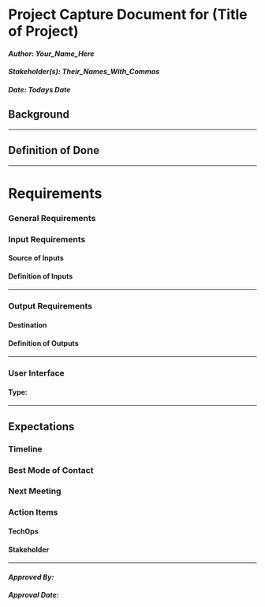# Project Capture Document for (Title of Project)
#### *Author: Your_Name_Here*
#### *Stakeholder(s): Their_Names_With_Commas*
#### *Date: Todays Date*


## Background

<!-- 

Explain the context of the problem.
Explain key terms/words, words that may be unfamiliar to a new hire.


Do Example: 
    
    Corey and his team have been manually going through the html for all images in canvas and entering alt image text.
    This has been very time consuming.

Don't Example:


    Without project templates, we have been left with readmes that share all different kinds of data, and some of them were missing key
    points of data. Additionally, we have no standard for code templates. We don't want to add a lot of overhead to setting up a project
    with templates and code setup.

-->

-----

## Definition of Done
<!-- 

What is/are the project outcome(s)?
("Can you give me one sentence describing what you want done?")
We are trying to clean up the yard by Mow, Edge, and Rake.

Do Example:

    We are creating a tool to find all images that are in need of alt text in canvas 
    which will automate this process by showing an image and prompting for alt text.

Don't Example 2:

    We are using yeoman to create a generator that will add all needed documentation and
    set up the code with all needed scripts, templates, and integrations.

-->


-----

# Requirements

### General Requirements

### Input Requirements

#### Source of Inputs

<!-- Paragraph of how to get inputs. From who? From where: Slack, email, server...? This also includes user selected options at runtime. How will we know what options to select? For example, in conversion tool, you'd follow the values on the Trello Board. It would also include the steps to get access to the information you need, such as getting added to a Trello Board, or access to a server. -->

#### Definition of Inputs

<!-- List here a type definition for each input. For example, if it is a CSV define the column names. If it is a JSON, give an example of the JSON structure. If it is user input, what will the user be asked for? -->

---

### Output Requirements
#### Destination

<!-- Paragraph where/who to send outputs. To who? To where: Email, server, directly to LMS...? It would also include the steps to get access to the locations you need, such as getting added to a Trello Board, or access to a server, or the LMS. -->

#### Definition of Outputs

<!-- List here a type definition for each output? For example, if the changes are directly to the LMS, list all changes that occur. If it is a CSV define the column names. If it is a JSON, give an example of the JSON structure. -->

---

### User Interface

#### Type:

<!-- CLI with Flags, CLI With Prompt, Web Page, Server, Library, etc -->

<!-- What are the flags, what are Major Questions, Images of UX/UI Design. -->

-----

## Expectations

### Timeline

### Best Mode of Contact

### Next Meeting


### Action Items
<!-- Recap Meeting -->
#### TechOps
#### Stakeholder

-----

#### *Approved By:* 
#### *Approval Date:*
